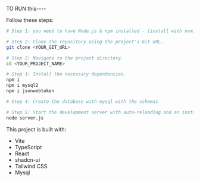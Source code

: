 
TO RUN this----

Follow these steps:

```sh
# Step 1: you need to have Node.js & npm installed - [install with nvm](https://github.com/nvm-sh/nvm#installing-and-updating)

# Step 2: Clone the repository using the project's Git URL.
git clone <YOUR_GIT_URL>

# Step 2: Navigate to the project directory.
cd <YOUR_PROJECT_NAME>

# Step 3: Install the necessary dependencies.
npm i
npm i mysql2
npm i jsonwebtoken

# Step 4: Create the database with mysql with the schemas

# Step 5: Start the development server with auto-reloading and an instant preview.
node server.js
```


This project is built with:

- Vite
- TypeScript
- React
- shadcn-ui
- Tailwind CSS
- Mysql

